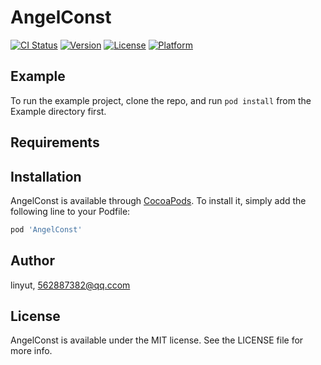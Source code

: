# AngelConst

[![CI Status](http://img.shields.io/travis/linyut/AngelConst.svg?style=flat)](https://travis-ci.org/linyut/AngelConst)
[![Version](https://img.shields.io/cocoapods/v/AngelConst.svg?style=flat)](http://cocoapods.org/pods/AngelConst)
[![License](https://img.shields.io/cocoapods/l/AngelConst.svg?style=flat)](http://cocoapods.org/pods/AngelConst)
[![Platform](https://img.shields.io/cocoapods/p/AngelConst.svg?style=flat)](http://cocoapods.org/pods/AngelConst)

## Example

To run the example project, clone the repo, and run `pod install` from the Example directory first.

## Requirements

## Installation

AngelConst is available through [CocoaPods](http://cocoapods.org). To install
it, simply add the following line to your Podfile:

```ruby
pod 'AngelConst'
```

## Author

linyut, 562887382@qq.ccom

## License

AngelConst is available under the MIT license. See the LICENSE file for more info.
